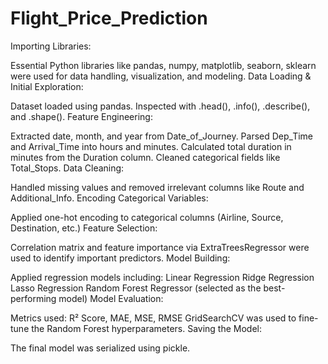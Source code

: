 # Flight_Price_Prediction

Importing Libraries:

Essential Python libraries like pandas, numpy, matplotlib, seaborn, sklearn were used for data handling, visualization, and modeling.
Data Loading & Initial Exploration:

Dataset loaded using pandas.
Inspected with .head(), .info(), .describe(), and .shape().
Feature Engineering:

Extracted date, month, and year from Date_of_Journey.
Parsed Dep_Time and Arrival_Time into hours and minutes.
Calculated total duration in minutes from the Duration column.
Cleaned categorical fields like Total_Stops.
Data Cleaning:

Handled missing values and removed irrelevant columns like Route and Additional_Info.
Encoding Categorical Variables:

Applied one-hot encoding to categorical columns (Airline, Source, Destination, etc.)
Feature Selection:

Correlation matrix and feature importance via ExtraTreesRegressor were used to identify important predictors.
Model Building:

Applied regression models including:
Linear Regression
Ridge Regression
Lasso Regression
Random Forest Regressor (selected as the best-performing model)
Model Evaluation:

Metrics used: R² Score, MAE, MSE, RMSE
GridSearchCV was used to fine-tune the Random Forest hyperparameters.
Saving the Model:

The final model was serialized using pickle.
